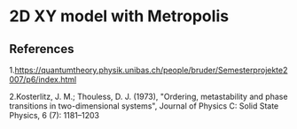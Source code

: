 # 2D XY model with Metropolis

## References
1.https://quantumtheory.physik.unibas.ch/people/bruder/Semesterprojekte2007/p6/index.html

2.Kosterlitz, J. M.; Thouless, D. J. (1973), "Ordering, metastability and phase transitions in two-dimensional systems", Journal of Physics C: Solid State Physics, 6 (7): 1181–1203
